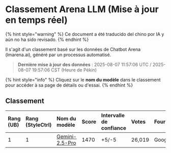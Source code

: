 # Classement Arena LLM (Mise à jour en temps réel)


{% hint style="warning" %}
Ce document a été traducido del chino por IA y aún no ha sido revisado.
{% endhint %}




Il s'agit d'un classement basé sur les données de Chatbot Arena (lmarena.ai), généré par un processus automatisé.

> **Dernière mise à jour des données** : 2025-08-07 11:57:06 UTC / 2025-08-07 19:57:06 CST (Heure de Pékin)

{% hint style="info" %}
Cliquez sur le **nom du modèle** dans le classement pour accéder à sa page de détails ou d'essai.
{% endhint %}

## Classement

|   Rang (UB) |   Rang (StyleCtrl) | Nom du modèle                                                                                                                             |   Score | Intervalle de confiance | Votes      | Fournisseur                    | Licence                    | Date de connaissance   |
|:---|:---|:---|:---|:---|:---|:---|:---|:---|
|        1 |               1 | [Gemini-2.5-Pro](http://aistudio.google.com/app/prompts/new_chat?model=gemini-2.5-pro)                                          | 1470 | +5/-5   | 26,019  | Google